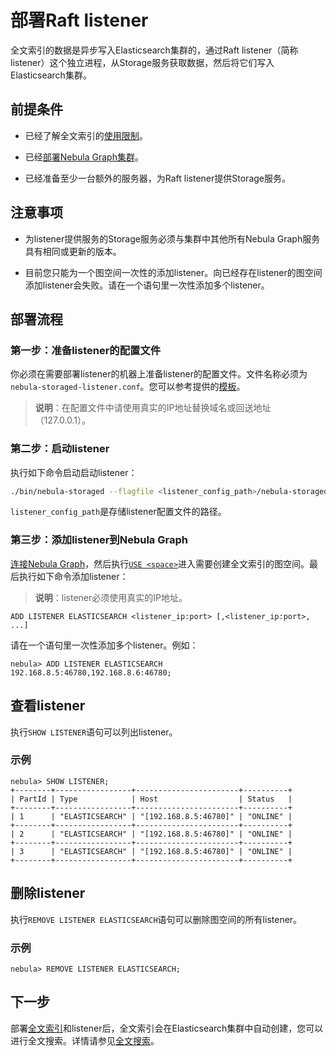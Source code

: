 # 部署Raft listener

全文索引的数据是异步写入Elasticsearch集群的，通过Raft listener（简称listener）这个独立进程，从Storage服务获取数据，然后将它们写入Elasticsearch集群。

## 前提条件

- 已经了解全文索引的[使用限制](../../4.deployment-and-installation/6.deploy-text-based-index/1.text-based-index-restrictions.md)。

- 已经[部署Nebula Graph集群](../deploy-nebula-graph-cluster.md)。

- 已经准备至少一台额外的服务器，为Raft listener提供Storage服务。

## 注意事项

- 为listener提供服务的Storage服务必须与集群中其他所有Nebula Graph服务具有相同或更新的版本。

- 目前您只能为一个图空间一次性的添加listener。向已经存在listener的图空间添加listener会失败。请在一个语句里一次性添加多个listener。

## 部署流程

### 第一步：准备listener的配置文件

你必须在需要部署listener的机器上准备listener的配置文件。文件名称必须为`nebula-storaged-listener.conf`。您可以参考提供的[模板](https://github.com/vesoft-inc/nebula-storage/blob/master/conf/nebula-storaged-listener.conf.production)。

>**说明**：在配置文件中请使用真实的IP地址替换域名或回送地址（127.0.0.1）。

### 第二步：启动listener

执行如下命令启动启动listener：

```bash
./bin/nebula-storaged --flagfile <listener_config_path>/nebula-storaged-listener.conf
```

`listener_config_path`是存储listener配置文件的路径。

### 第三步：添加listener到Nebula Graph

[连接Nebula Graph](../../2.quick-start/3.connect-to-nebula-graph.md)，然后执行[`USE <space>`](../../3.ngql-guide/9.space-statements/2.use-space.md)进入需要创建全文索引的图空间。最后执行如下命令添加listener：

>**说明**：listener必须使用真实的IP地址。

```ngql
ADD LISTENER ELASTICSEARCH <listener_ip:port> [,<listener_ip:port>, ...]
```

请在一个语句里一次性添加多个listener。例如：

```ngql
nebula> ADD LISTENER ELASTICSEARCH 192.168.8.5:46780,192.168.8.6:46780;
```

## 查看listener

执行`SHOW LISTENER`语句可以列出listener。

### 示例

```ngql
nebula> SHOW LISTENER;
+--------+-----------------+-----------------------+----------+
| PartId | Type            | Host                  | Status   |
+--------+-----------------+-----------------------+----------+
| 1      | "ELASTICSEARCH" | "[192.168.8.5:46780]" | "ONLINE" |
+--------+-----------------+-----------------------+----------+
| 2      | "ELASTICSEARCH" | "[192.168.8.5:46780]" | "ONLINE" |
+--------+-----------------+-----------------------+----------+
| 3      | "ELASTICSEARCH" | "[192.168.8.5:46780]" | "ONLINE" |
+--------+-----------------+-----------------------+----------+
```

## 删除listener

执行`REMOVE LISTENER ELASTICSEARCH`语句可以删除图空间的所有listener。

### 示例

```ngql
nebula> REMOVE LISTENER ELASTICSEARCH;
```

## 下一步

部署[全文索引](2.deploy-es.md)和listener后，全文索引会在Elasticsearch集群中自动创建，您可以进行全文搜索。详情请参见[全文搜索](../../3.ngql-guide/15.full-text-index-statements/1.search-with-text-based-index.md)。